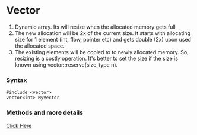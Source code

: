 # Vector

1. Dynamic array. Its will resize when the allocated memory gets full
2. The new allocation will be 2x of the current size. It starts with allocating size for 1 element (int, flow, pointer etc) and gets double (2x) upon used the allocated space.
3. The existing elements will be copied to to newly allocated memory. So, resizing is a costly operation. It's better to set the size if the size is known using vector::reserve(size_type n).

### Syntax

```
#include <vector> 
vector<int> MyVector
```
### Methods and more details
[Click Here](http://www.cplusplus.com/reference/vector/vector/)
